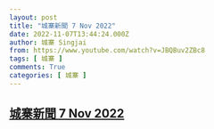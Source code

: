 ```yaml
---
layout: post
title: "城寨新聞 7 Nov 2022"
date: 2022-11-07T13:44:24.000Z
author: 城寨 Singjai
from: https://www.youtube.com/watch?v=JBQBuv2ZBc8
tags: [ 城寨 ]
comments: True
categories: [ 城寨 ]
---
```

<!--1667828664000-->
[城寨新聞 7 Nov 2022](https://www.youtube.com/watch?v=JBQBuv2ZBc8)
------

<div>

</div>
